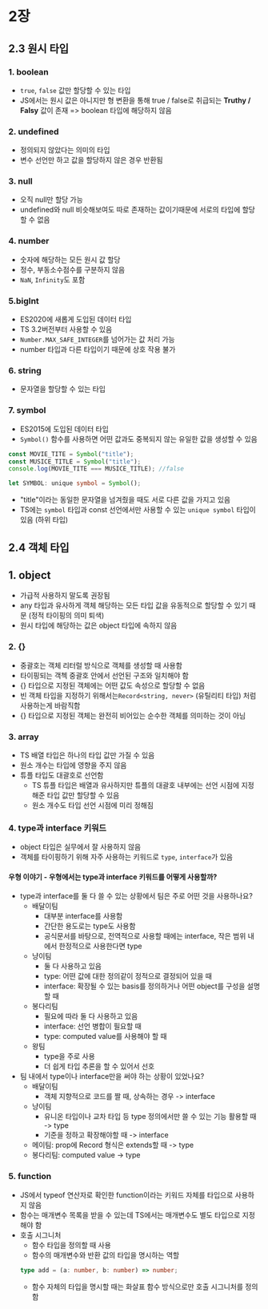 # 2장

## 2.3 원시 타입

### 1. boolean

- `true`, `false` 값만 할당할 수 있는 타입
- JS에서는 원시 값은 아니지만 형 변환을 통해 true / false로 취급되는 <b>Truthy / Falsy</b> 값이 존재 => boolean 타입에 해당하지 않음

### 2. undefined

- 정의되지 않았다는 의미의 타입
- 변수 선언만 하고 값을 할당하지 않은 경우 반환됨

### 3. null

- 오직 null만 할당 가능
- undefined와 null 비슷해보여도 따로 존재하는 값이기때문에 서로의 타입에 할당할 수 없음

### 4. number

- 숫자에 해당하는 모든 원시 값 할당
- 정수, 부동소수점수를 구분하지 않음
- `NaN`, `Infinity`도 포함

### 5.bigInt

- ES2020에 새롭게 도입된 데이터 타입
- TS 3.2버전부터 사용할 수 있음
- `Number.MAX_SAFE_INTEGER`를 넘어가는 값 처리 가능
- number 타입과 다른 타입이기 때문에 상호 작용 불가

### 6. string

- 문자열을 할당할 수 있는 타입

### 7. symbol

- ES2015에 도입된 데이터 타입
- `Symbol()` 함수를 사용하면 어떤 값과도 중복되지 않는 유일한 값을 생성할 수 있음

```ts
const MOVIE_TITE = Symbol("title");
const MUSICE_TITLE = Symbol("title");
console.log(MOVIE_TITE === MUSICE_TITLE); //false

let SYMBOL: unique symbol = Symbol();
```

- "title"이라는 동일한 문자열을 넘겨줬을 때도 서로 다른 값을 가지고 있음
- TS에는 `symbol` 타입과 const 선언에서만 사용할 수 있는 `unique symbol` 타입이 있음 (하위 타입)

## 2.4 객체 타입

## 1. object

- 가급적 사용하지 말도록 권장됨
- any 타입과 유사하게 객체 해당하는 모든 타입 값을 유동적으로 할당할 수 있기 때문 (정적 타이핑의 의미 퇴색)
- 원시 타입에 해당하는 값은 object 타입에 속하지 않음

### 2. {}

- 중괄호는 객체 리터럴 방식으로 객체를 생성할 때 사용함
- 타이핑되는 객첵 중괄호 안에서 선언된 구조와 일치해야 함
- {} 타입으로 지정된 객체에는 어떤 값도 속성으로 할당할 수 없음
- 빈 객체 타입을 지정하기 위해서는`Record<string, never>` (유틸리티 타입) 처럼 사용하는게 바람직함
- {} 타입으로 지정된 객체는 완전히 비어있는 순수한 객체를 의미하는 것이 아님

### 3. array

- TS 배열 타입은 하나의 타입 값만 가질 수 있음
- 원소 개수는 타입에 영향을 주지 않음
- 튜플 타입도 대괄호로 선언함
  - TS 튜플 타입은 배열과 유사하지만 튜플의 대괄호 내부에는 선언 시점에 지정해준 타입 값만 할당할 수 있음
  - 원소 개수도 타입 선언 시점에 미리 정해짐

### 4. type과 interface 키워드

- object 타입은 실무에서 잘 사용하지 않음
- 객체를 타이핑하기 위해 자주 사용하는 키워드로 `type`, `interface`가 있음

#### 우형 이야기 - 우형에서는 type과 interface 키워드를 어떻게 사용할까?

- type과 interface를 둘 다 쓸 수 있는 상황에서 팀은 주로 어떤 것을 사용하나요?
  - 배달이팀
    - 대부분 interface를 사용함
    - 간단한 용도로는 type도 사용함
    - 공식문서를 바탕으로, 전역적으로 사용할 때에는 interface, 작은 범위 내에서 한정적으로 사용한다면 type
  - 냥이팀
    - 둘 다 사용하고 있음
    - type: 어떤 값에 대한 정의같이 정적으로 결정되어 있을 때
    - interface: 확장될 수 있는 basis를 정의하거나 어떤 object를 구성을 설명할 때
  - 봉다리팀
    - 필요에 따라 둘 다 사용하고 있음
    - interface: 선언 병합이 필요할 때
    - type: computed value를 사용해야 할 때
  - 왕팀
    - type을 주로 사용
    - 더 쉽게 타입 추론을 할 수 있어서 선호
- 팀 내에서 type이나 interface만을 써야 하는 상황이 있었나요?
  - 배달이팀
    - 객체 지향적으로 코드를 짤 때, 상속하는 경우 -> interface
  - 냥이팀
    - 유니온 타입이나 교차 타입 등 type 정의에서만 쓸 수 있는 기능 활용할 때 -> type
    - 기준을 정하고 확장해야할 때 -> interface
  - 메이팀: prop에 Record 형식은 extends할 때 -> type
  - 봉다리팀: computed value -> type

### 5. function

- JS에서 typeof 연산자로 확인한 function이라는 키워드 자체를 타입으로 사용하지 않음
- 함수는 매개변수 목록을 받을 수 있는데 TS에서는 매개변수도 별도 타입으로 지정해야 함
- 호출 시그니처
  - 함수 타입을 정의할 때 사용
  - 함수의 매개변수와 반환 값의 타입을 명시하는 역할
  ```ts
  type add = (a: number, b: number) => number;
  ```
  - 함수 자체의 타입을 명시할 때는 화살표 함수 방식으로만 호출 시그니처를 정의함
